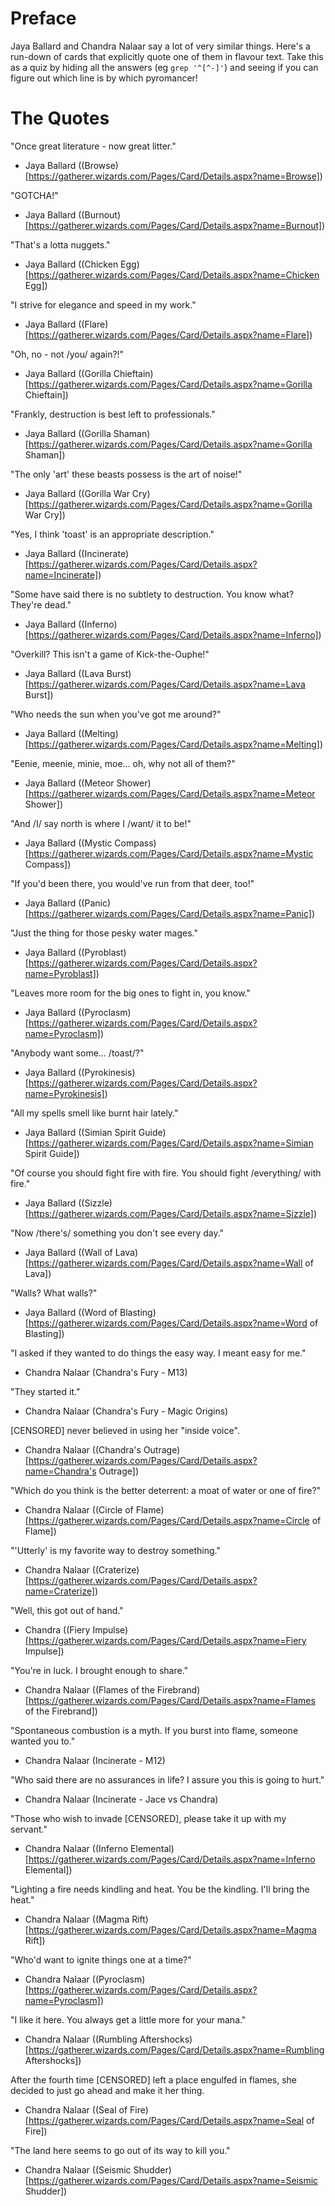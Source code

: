 Preface
=======

Jaya Ballard and Chandra Nalaar say a lot of very similar things. Here's a run-down
of cards that explicitly quote one of them in flavour text. Take this as a quiz by
hiding all the answers (eg `grep '^[^-]'`) and seeing if you can figure out which
line is by which pyromancer!

The Quotes
==========

"Once great literature - now great litter."
- Jaya Ballard ((Browse)[https://gatherer.wizards.com/Pages/Card/Details.aspx?name=Browse])

"GOTCHA!"
- Jaya Ballard ((Burnout)[https://gatherer.wizards.com/Pages/Card/Details.aspx?name=Burnout])

"That's a lotta nuggets."
- Jaya Ballard ((Chicken Egg)[https://gatherer.wizards.com/Pages/Card/Details.aspx?name=Chicken Egg])

"I strive for elegance and speed in my work."
- Jaya Ballard ((Flare)[https://gatherer.wizards.com/Pages/Card/Details.aspx?name=Flare])

"Oh, no - not /you/ again?!"
- Jaya Ballard ((Gorilla Chieftain)[https://gatherer.wizards.com/Pages/Card/Details.aspx?name=Gorilla Chieftain])

"Frankly, destruction is best left to professionals."
- Jaya Ballard ((Gorilla Shaman)[https://gatherer.wizards.com/Pages/Card/Details.aspx?name=Gorilla Shaman])

"The only 'art' these beasts possess is the art of noise!"
- Jaya Ballard ((Gorilla War Cry)[https://gatherer.wizards.com/Pages/Card/Details.aspx?name=Gorilla War Cry])

"Yes, I think 'toast' is an appropriate description."
- Jaya Ballard ((Incinerate)[https://gatherer.wizards.com/Pages/Card/Details.aspx?name=Incinerate])

"Some have said there is no subtlety to destruction. You know what? They're dead."
- Jaya Ballard ((Inferno)[https://gatherer.wizards.com/Pages/Card/Details.aspx?name=Inferno])

"Overkill? This isn't a game of Kick-the-Ouphe!"
- Jaya Ballard ((Lava Burst)[https://gatherer.wizards.com/Pages/Card/Details.aspx?name=Lava Burst])

"Who needs the sun when you've got me around?"
- Jaya Ballard ((Melting)[https://gatherer.wizards.com/Pages/Card/Details.aspx?name=Melting])

"Eenie, meenie, minie, moe... oh, why not all of them?"
- Jaya Ballard ((Meteor Shower)[https://gatherer.wizards.com/Pages/Card/Details.aspx?name=Meteor Shower])

"And /I/ say north is where I /want/ it to be!"
- Jaya Ballard ((Mystic Compass)[https://gatherer.wizards.com/Pages/Card/Details.aspx?name=Mystic Compass])

"If you'd been there, you would've run from that deer, too!"
- Jaya Ballard ((Panic)[https://gatherer.wizards.com/Pages/Card/Details.aspx?name=Panic])

"Just the thing for those pesky water mages."
- Jaya Ballard ((Pyroblast)[https://gatherer.wizards.com/Pages/Card/Details.aspx?name=Pyroblast])

"Leaves more room for the big ones to fight in, you know."
- Jaya Ballard ((Pyroclasm)[https://gatherer.wizards.com/Pages/Card/Details.aspx?name=Pyroclasm])

"Anybody want some... /toast/?"
- Jaya Ballard ((Pyrokinesis)[https://gatherer.wizards.com/Pages/Card/Details.aspx?name=Pyrokinesis])

"All my spells smell like burnt hair lately."
- Jaya Ballard ((Simian Spirit Guide)[https://gatherer.wizards.com/Pages/Card/Details.aspx?name=Simian Spirit Guide])

"Of course you should fight fire with fire. You should fight /everything/ with fire."
- Jaya Ballard ((Sizzle)[https://gatherer.wizards.com/Pages/Card/Details.aspx?name=Sizzle])

"Now /there's/ something you don't see every day."
- Jaya Ballard ((Wall of Lava)[https://gatherer.wizards.com/Pages/Card/Details.aspx?name=Wall of Lava])

"Walls? What walls?"
- Jaya Ballard ((Word of Blasting)[https://gatherer.wizards.com/Pages/Card/Details.aspx?name=Word of Blasting])

"I asked if they wanted to do things the easy way. I meant easy for me."
- Chandra Nalaar (Chandra's Fury - M13)

"They started it."
- Chandra Nalaar (Chandra's Fury - Magic Origins)

[CENSORED] never believed in using her "inside voice".
- Chandra Nalaar ((Chandra's Outrage)[https://gatherer.wizards.com/Pages/Card/Details.aspx?name=Chandra's Outrage])

"Which do you think is the better deterrent: a moat of water or one of fire?"
- Chandra Nalaar ((Circle of Flame)[https://gatherer.wizards.com/Pages/Card/Details.aspx?name=Circle of Flame])

"'Utterly' is my favorite way to destroy something."
- Chandra Nalaar ((Craterize)[https://gatherer.wizards.com/Pages/Card/Details.aspx?name=Craterize])

"Well, this got out of hand."
- Chandra ((Fiery Impulse)[https://gatherer.wizards.com/Pages/Card/Details.aspx?name=Fiery Impulse])

"You're in luck. I brought enough to share."
- Chandra Nalaar ((Flames of the Firebrand)[https://gatherer.wizards.com/Pages/Card/Details.aspx?name=Flames of the Firebrand])

"Spontaneous combustion is a myth. If you burst into flame, someone wanted you to."
- Chandra Nalaar (Incinerate - M12)

"Who said there are no assurances in life? I assure you this is going to hurt."
- Chandra Nalaar (Incinerate - Jace vs Chandra)

"Those who wish to invade [CENSORED], please take it up with my servant."
- Chandra Nalaar ((Inferno Elemental)[https://gatherer.wizards.com/Pages/Card/Details.aspx?name=Inferno Elemental])

"Lighting a fire needs kindling and heat. You be the kindling. I'll bring the heat."
- Chandra Nalaar ((Magma Rift)[https://gatherer.wizards.com/Pages/Card/Details.aspx?name=Magma Rift])

"Who'd want to ignite things one at a time?"
- Chandra Nalaar ((Pyroclasm)[https://gatherer.wizards.com/Pages/Card/Details.aspx?name=Pyroclasm])

"I like it here. You always get a little more for your mana."
- Chandra Nalaar ((Rumbling Aftershocks)[https://gatherer.wizards.com/Pages/Card/Details.aspx?name=Rumbling Aftershocks])

After the fourth time [CENSORED] left a place engulfed in flames, she decided to just go ahead and make it her thing.
- Chandra Nalaar ((Seal of Fire)[https://gatherer.wizards.com/Pages/Card/Details.aspx?name=Seal of Fire])

"The land here seems to go out of its way to kill you."
- Chandra Nalaar ((Seismic Shudder)[https://gatherer.wizards.com/Pages/Card/Details.aspx?name=Seismic Shudder])
